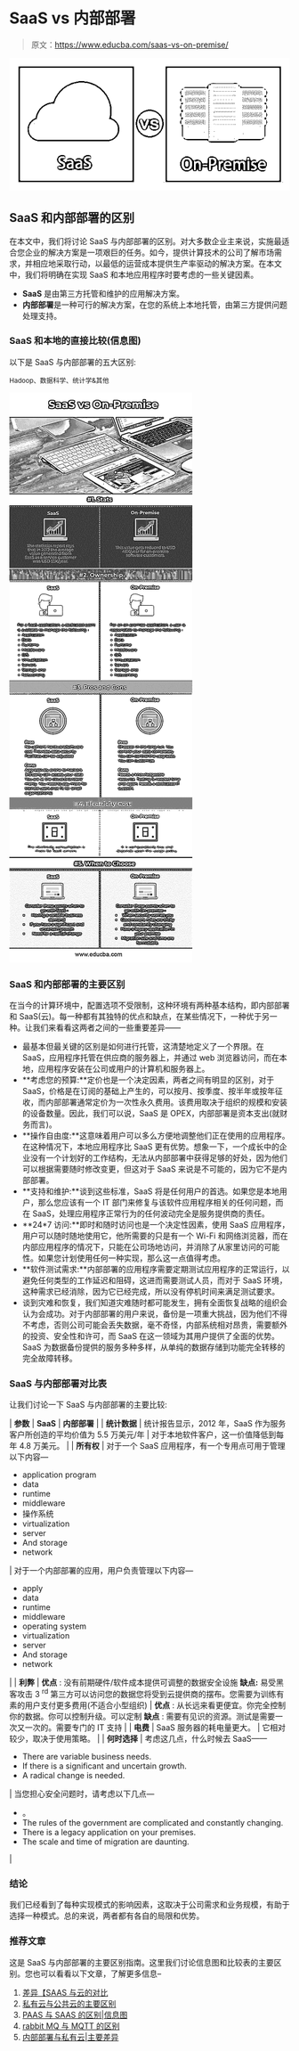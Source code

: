 # SaaS vs 内部部署

> 原文：<https://www.educba.com/saas-vs-on-premise/>

![SaaS vs On-Premise](img/1296ab24a0460ed2514b9e0a5b608c09.png)



## SaaS 和内部部署的区别

在本文中，我们将讨论 SaaS 与内部部署的区别。对大多数企业主来说，实施最适合您企业的解决方案是一项艰巨的任务。如今，提供计算技术的公司了解市场需求，并相应地采取行动，以最低的运营成本提供生产率驱动的解决方案。在本文中，我们将明确在实现 SaaS 和本地应用程序时要考虑的一些关键因素。

*   **SaaS** 是由第三方托管和维护的应用解决方案。
*   **内部部署**是一种可行的解决方案，在您的系统上本地托管，由第三方提供问题处理支持。

### SaaS 和本地的直接比较(信息图)

以下是 SaaS 与内部部署的五大区别:

<small>Hadoop、数据科学、统计学&其他</small>

![SaaS-vs-On-Premise-info](img/3f7fb69298ec5a3ac9b0c2695e2e299d.png)



### SaaS 和内部部署的主要区别

在当今的计算环境中，配置选项不受限制，这种环境有两种基本结构，即内部部署和 SaaS(云)。每一种都有其独特的优点和缺点，在某些情况下，一种优于另一种。让我们来看看这两者之间的一些重要差异——

*   最基本但最关键的区别是如何进行托管，这清楚地定义了一个界限。在 SaaS，应用程序托管在供应商的服务器上，并通过 web 浏览器访问，而在本地，应用程序安装在公司或用户的计算机和服务器上。
*   **考虑您的预算:**定价也是一个决定因素，两者之间有明显的区别，对于 SaaS，价格是在订阅的基础上产生的，可以按月、按季度、按半年或按年征收，而内部部署通常定价为一次性永久费用。该费用取决于组织的规模和安装的设备数量。因此，我们可以说，SaaS 是 OPEX，内部部署是资本支出(就财务而言)。
*   **操作自由度:**这意味着用户可以多么方便地调整他们正在使用的应用程序。在这种情况下，本地应用程序比 SaaS 更有优势。想象一下，一个成长中的企业没有一个计划好的工作结构，无法从内部部署中获得足够的好处，因为他们可以根据需要随时修改变更，但这对于 SaaS 来说是不可能的，因为它不是内部部署。
*   **支持和维护:**谈到这些标准，SaaS 将是任何用户的首选。如果您是本地用户，那么您应该有一个 IT 部门来修复与该软件应用程序相关的任何问题，而在 SaaS，处理应用程序正常行为的任何波动完全是服务提供商的责任。
*   **24*7 访问:**即时和随时访问也是一个决定性因素，使用 SaaS 应用程序，用户可以随时随地使用它，他所需要的只是有一个 Wi-Fi 和网络浏览器，而在内部应用程序的情况下，只能在公司场地访问，并消除了从家里访问的可能性。如果您计划使用任何一种实现，那么这一点值得考虑。
*   **软件测试需求:**内部部署的应用程序需要定期测试应用程序的正常运行，以避免任何类型的工作延迟和阻碍，这进而需要测试人员，而对于 SaaS 环境，这种需求已经消除，因为它已经完成，所以没有停机时间来满足测试要求。
*   谈到灾难和恢复，我们知道灾难随时都可能发生，拥有全面恢复战略的组织会认为会成功。对于内部部署的用户来说，备份是一项重大挑战，因为他们不得不考虑，否则公司可能会丢失数据，毫不奇怪，内部系统相对昂贵，需要额外的投资、安全性和许可，而 SaaS 在这一领域为其用户提供了全面的优势。SaaS 为数据备份提供的服务多种多样，从单纯的数据存储到功能完全转移的完全故障转移。

### SaaS 与内部部署对比表

让我们讨论一下 SaaS 与内部部署的主要比较:

| **参数** | **SaaS** | **内部部署** |
| **统计数据** | 统计报告显示，2012 年，SaaS 作为服务客户所创造的平均价值为 5.5 万美元/年 | 对于本地软件客户，这一价值降低到每年 4.8 万美元。 |
| **所有权** | 对于一个 SaaS 应用程序，有一个专用点可用于管理以下内容—

*   application program
*   data
*   runtime
*   middleware
*   操作系统
*   virtualization
*   server
*   And storage
*   network

 | 对于一个内部部署的应用，用户负责管理以下内容—

*   apply
*   data
*   runtime
*   middleware
*   operating system
*   virtualization
*   server
*   And storage
*   network

 |
| **利弊** | **优点** :
没有前期硬件/软件成本提供可调整的数据安全设施
**缺点:**
易受黑客攻击 3 <sup>rd</sup> 第三方可以访问您的数据您将受到云提供商的摆布。您需要为训练有素的用户支付更多费用(不适合小型组织) | **优点** :
从长远来看更便宜。你完全控制你的数据。你可以控制升级。可以定制
**缺点** :
需要有见识的资源。测试是需要一次又一次的。需要专门的 IT 支持 |
| **电费** | SaaS 服务器的耗电量更大。 | 它相对较少，取决于使用策略。 |
| **何时选择** | 考虑这几点，什么时候去 SaaS——

*   There are variable business needs.
*   If there is a significant and uncertain growth.
*   A radical change is needed.

 | 当您担心安全问题时，请考虑以下几点—

*   。
*   The rules of the government are complicated and constantly changing.
*   There is a legacy application on your premises.
*   The scale and time of migration are daunting.

 |

### 结论

我们已经看到了每种实现模式的影响因素，这取决于公司需求和业务规模，有助于选择一种模式。总的来说，两者都有各自的局限和优势。

### 推荐文章

这是 SaaS 与内部部署的主要区别指南。这里我们讨论信息图和比较表的主要区别。您也可以看看以下文章，了解更多信息–

1.  [差异【SAAS 与云的对比](https://www.educba.com/saas-vs-cloud/)
2.  [私有云与公共云的主要区别](https://www.educba.com/private-cloud-vs-public-cloud/)
3.  [PAAS 与 SAAS 的区别|信息图](https://www.educba.com/paas-vs-saas/)
4.  [rabbit MQ 与 MQTT 的区别](https://www.educba.com/rabbitmq-vs-mqtt/)
5.  [内部部署与私有云|主要差异](https://www.educba.com/on-premise-vs-private-cloud/)





